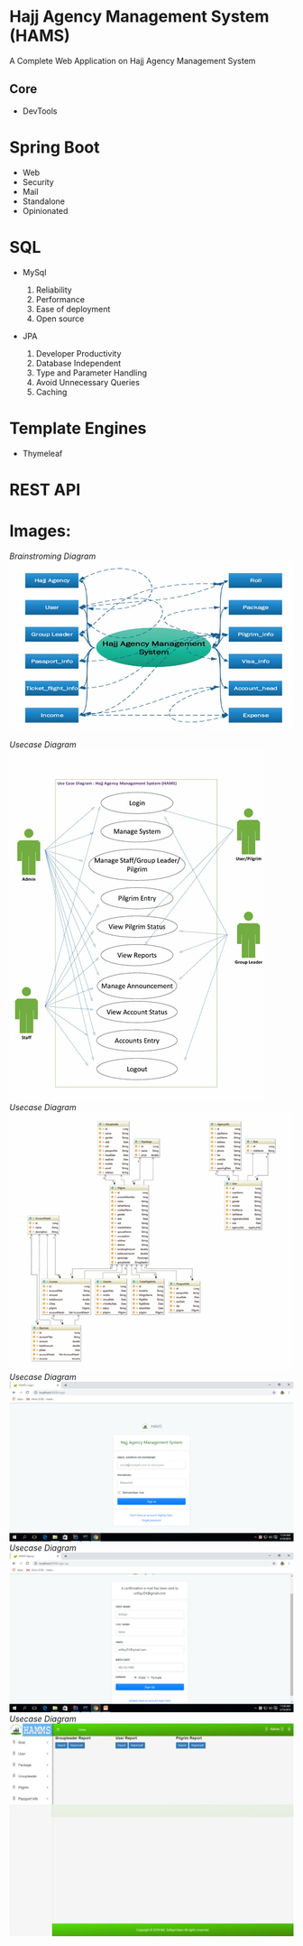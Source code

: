 # Hajj Agency Management System (HAMS) 
A Complete Web Application on Hajj Agency Management System

## Core
- DevTools

# Spring Boot
- Web
- Security
- Mail
- Standalone
- Opinionated

# SQL
- MySql  
   1. Reliability
   2. Performance
   3. Ease of deployment
   4. Open source

- JPA
  1. Developer Productivity
  2. Database Independent
  3. Type and Parameter Handling
  4. Avoid Unnecessary Queries
  5. Caching


# Template Engines
- Thymeleaf

# REST API

# Images:
*Brainstroming Diagram*
<img src="img/brain.jpg" width="900" height="300" >

*Usecase Diagram*
<img src="img/usecase.jpg">
*Usecase Diagram*
<img src="img/classdiagram copy.jpg">
*Usecase Diagram*
<img src="img/login.jpg">
*Usecase Diagram*
<img src="img/signup.jpg">
*Usecase Diagram*
<img src="img/02_dashboard.png">



